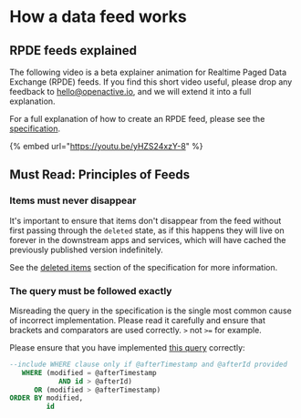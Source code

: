 # How a data feed works

## RPDE feeds explained

The following video is a beta explainer animation for Realtime Paged Data Exchange \(RPDE\) feeds. If you find this short video useful, please drop any feedback to hello@openactive.io, and we will extend it into a full explanation.

For a full explanation of how to create an RPDE feed, please see the [specification](https://www.openactive.io/realtime-paged-data-exchange/#paging).

{% embed url="https://youtu.be/yHZS24xzY-8" %}

## Must Read: Principles of Feeds

### Items must never disappear

It's important to ensure that items don't disappear from the feed without first passing through the `deleted` state, as if this happens they will live on forever in the downstream apps and services, which will have cached the previously published version indefinitely.

See the [deleted items](https://www.openactive.io/realtime-paged-data-exchange/#deleted-items) section of the specification for more information.

### The query must be followed exactly

Misreading the query in the specification is the single most common cause of incorrect implementation. Please read it carefully and ensure that brackets and comparators are used correctly. `>` not `>=` for example.

Please ensure that you have implemented [this query](https://www.openactive.io/realtime-paged-data-exchange/#sql-query-example-for-timestamp-id) correctly:

```sql
--include WHERE clause only if @afterTimestamp and @afterId provided
   WHERE (modified = @afterTimestamp
            AND id > @afterId)
      OR (modified > @afterTimestamp)
ORDER BY modified,
         id
```

